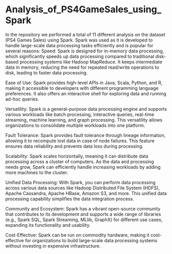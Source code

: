 # Analysis_of_PS4GameSales_using_Spark

In the repository we performed a total of 11 different analysis on the dataset (PS4 Games Sales) using Spark. 
Spark was used as it is developed to handle large-scale data processing tasks efficiently and is popular for several reasons:
Speed: Spark is designed for in-memory data processing, which significantly speeds up data processing compared to traditional 
disk-based processing systems like Hadoop MapReduce. It keeps intermediate data in memory, reducing the need for repeated 
read/write operations to disk, leading to faster data processing.

Ease of Use: Spark provides high-level APIs in Java, Scala, Python, and R, making it accessible to developers with different 
programming language preferences. It also offers an interactive shell for exploring data and running ad-hoc queries.

Versatility: Spark is a general-purpose data processing engine and supports various workloads like batch processing, interactive queries, 
real-time streaming, machine learning, and graph processing. This versatility allows organizations to consolidate multiple workloads into one platform.

Fault Tolerance: Spark provides fault tolerance through lineage information, allowing it to recompute lost data in case of node failures. 
This feature ensures data reliability and prevents data loss during processing.

Scalability: Spark scales horizontally, meaning it can distribute data processing across a cluster of computers. As the data and processing needs grow, Spark can efficiently handle increasing workloads by adding more machines to the cluster.

Unified Data Processing: With Spark, you can perform data processing across various data sources like Hadoop Distributed File System (HDFS), Apache Cassandra, Apache HBase, Amazon S3, and more. This unified data processing capability simplifies the data integration process.

Community and Ecosystem: Spark has a vibrant open-source community that contributes to its development and supports a wide range of libraries (e.g., Spark SQL, Spark Streaming, MLlib, GraphX) for different use cases, expanding its functionality and usability.

Cost-Effective: Spark can be run on commodity hardware, making it cost-effective for organizations to build large-scale data processing systems without investing in expensive infrastructure.
